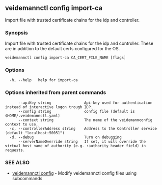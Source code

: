 ## veidemannctl config import-ca

Import file with trusted certificate chains for the idp and controller.

### Synopsis

Import file with trusted certificate chains for the idp and controller. These are in addition to the default certs configured for the OS.

```
veidemannctl config import-ca CA_CERT_FILE_NAME [flags]
```

### Options

```
  -h, --help   help for import-ca
```

### Options inherited from parent commands

```
      --apiKey string               Api-key used for authentication instead of interactive logon trough IDP.
      --config string               config file (default is $HOME/.veidemannctl.yaml)
      --context string              The name of the veidemannconfig context to use.
  -c, --controllerAddress string    Address to the Controller service (default "localhost:50051")
  -d, --debug                       Turn on debugging
      --serverNameOverride string   If set, it will override the virtual host name of authority (e.g. :authority header field) in requests.
```

### SEE ALSO

* [veidemannctl config](veidemannctl_config.md)	 - Modify veidemannctl config files using subcommands

